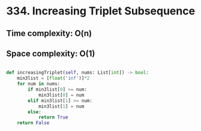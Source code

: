 # 334. Increasing Triplet Subsequence

## Time complexity: O(n)
## Space complexity: O(1)
```Python 

def increasingTriplet(self, nums: List[int]) -> bool:
    min3list = [float('inf')]*2
    for num in nums:
        if min3list[0] >= num:
            min3list[0] = num
        elif min3list[1] >= num:
            min3list[1] = num
        else:
            return True
    return False
```
